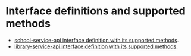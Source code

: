 # Interface definitions and supported methods

- [school-service-api interface definition with its supported methods](https://beta-static.classtime.com/public-api/school-service-api/html/index.html).
- [library-service-api interface definition with its supported methods](https://beta-static.classtime.com/public-api/library-service-api/html/index.html).